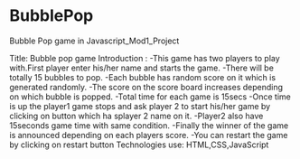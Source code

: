 # BubblePop
Bubble Pop game in Javascript_Mod1_Project

Title: Bubble pop game
Introduction :
-This game has two players to play with.First player enter his/her name and starts the game. 
-There will be totally 15 bubbles to pop.
-Each bubble has random score on it which is generated randomly.
-The score on the score board increases depending on which bubble is popped.
-Total time for each game is 15secs
-Once time is up the player1 game stops and ask player 2 to start his/her game by clicking on button which ha splayer 2 name on it.
-Player2 also have 15seconds game time with same condition.
-Finally the winner of the game is announced depending on each players score.
-You can restart the game by clicking on restart button
Technologies use: 
HTML,CSS,JavaScript
